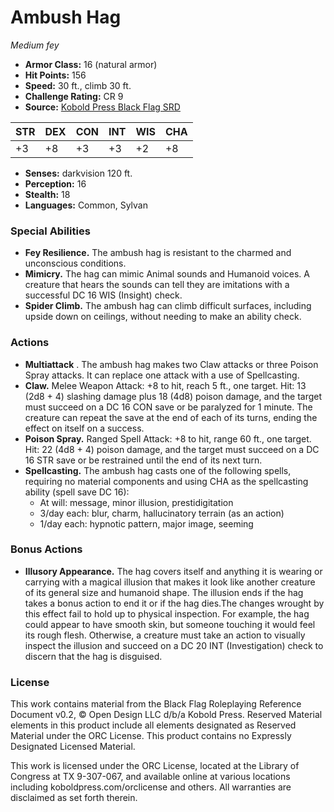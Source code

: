 # Ambush Hag

*Medium fey*

- **Armor Class:** 16 (natural armor)
- **Hit Points:** 156
- **Speed:** 30 ft., climb 30 ft.
- **Challenge Rating:** CR 9
- **Source:** [Kobold Press Black Flag SRD](https://koboldpress.com/black-flag-roleplaying/)

| STR | DEX | CON | INT | WIS | CHA |
| --- | --- | --- | --- | --- | --- |
| +3 | +8 | +3 | +3 | +2 | +8 |

- **Senses:** darkvision 120 ft.
- **Perception:** 16
- **Stealth:** 18
- **Languages:** Common, Sylvan

### Special Abilities

- **Fey Resilience.** The ambush hag is resistant to the charmed and unconscious conditions.
- **Mimicry.** The hag can mimic Animal sounds and Humanoid voices. A creature that hears the sounds can tell they are imitations with a successful DC 16 WIS (Insight) check.
- **Spider Climb.** The ambush hag can climb difficult surfaces, including upside down on ceilings, without needing to make an ability check.

### Actions

- **Multiattack** . The ambush hag makes two Claw attacks or three Poison Spray attacks. It can replace one attack with a use of Spellcasting.
- **Claw.** Melee Weapon Attack: +8 to hit, reach 5 ft., one target. Hit: 13 (2d8 + 4) slashing damage plus 18 (4d8) poison damage, and the target must succeed on a DC 16 CON save or be paralyzed for 1 minute. The creature can repeat the save at the end of each of its turns, ending the effect on itself on a success.
- **Poison Spray.** Ranged Spell Attack: +8 to hit, range 60 ft., one target. Hit: 22 (4d8 + 4) poison damage, and the target must succeed on a DC 16 STR save or be restrained until the end of its next turn.
- **Spellcasting.** The ambush hag casts one of the following spells, requiring no material components and using CHA as the spellcasting ability (spell save DC 16):
	- At will: message, minor illusion, prestidigitation
	- 3/day each: blur, charm, hallucinatory terrain (as an action)
	- 1/day each: hypnotic pattern, major image, seeming

### Bonus Actions

- **Illusory Appearance.** The hag covers itself and anything it is wearing or carrying with a magical illusion that makes it look like another creature of its general size and humanoid shape. The illusion ends if the hag takes a bonus action to end it or if the hag dies.The changes wrought by this effect fail to hold up to physical inspection. For example, the hag could appear to have smooth skin, but someone touching it would feel its rough flesh. Otherwise, a creature must take an action to visually inspect the illusion and succeed on a DC 20 INT (Investigation) check to discern that the hag is disguised.

### License

This work contains material from the Black Flag Roleplaying Reference Document v0.2, © Open Design LLC d/b/a Kobold Press. Reserved Material elements in this product include all elements designated as Reserved Material under the ORC License. This product contains no Expressly Designated Licensed Material.

This work is licensed under the ORC License, located at the Library of Congress at TX 9-307-067, and available online at various locations including koboldpress.com/orclicense and others. All warranties are disclaimed as set forth therein.

